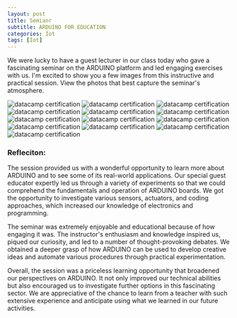 ```yaml
---
layout: post
title: Semianr
subtitle: ARDUINO FOR EDUCATION 
categories: Iot
tags: [Iot]
---
```


We were lucky to have a guest lecturer in our class today who gave a fascinating seminar on the ARDUINO platform and led engaging exercises with us. I'm excited to show you a few images from this instructive and practical session. View the photos that best capture the seminar's atmosphere.


![datacamp certification](/assets/images/banners/seminar/TRAFFICLIGHTS.jpg)
![datacamp certification](/assets/images/banners/seminar/TRAFFICLIGHTS2.jpg)
![datacamp certification](/assets/images/banners/seminar/button.jpg)
![datacamp certification](/assets/images/banners/seminar/cods.jpg)
![datacamp certification](/assets/images/banners/seminar/compliar.jpg)
![datacamp certification](/assets/images/banners/seminar/iot_3.jpg)
![datacamp certification](/assets/images/banners/seminar/iot2.jpg)
![datacamp certification](/assets/images/banners/seminar/led.jpg)
![datacamp certification](/assets/images/banners/seminar/tools.jpg)
![datacamp certification](/assets/images/banners/seminar/traffic.jpg)
![datacamp certification](/assets/images/banners/seminar/watersensor.jpg)
![datacamp certification](/assets/images/banners/seminar/watersensor1.jpg)
![datacamp certification](/assets/images/banners/seminar/watersensor2.jpg)



### Refleciton:
The session provided us with a wonderful opportunity to learn more about ARDUINO and to see some of its real-world applications. Our special guest educator expertly led us through a variety of experiments so that we could comprehend the fundamentals and operation of ARDUINO boards. We got the opportunity to investigate various sensors, actuators, and coding approaches, which increased our knowledge of electronics and programming.


The seminar was extremely enjoyable and educational because of how engaging it was. The instructor's enthusiasm and knowledge inspired us, piqued our curiosity, and led to a number of thought-provoking debates. We obtained a deeper grasp of how ARDUINO can be used to develop creative ideas and automate various procedures through practical experimentation.

Overall, the session was a priceless learning opportunity that broadened our perspectives on ARDUINO. It not only improved our technical abilities but also encouraged us to investigate further options in this fascinating sector. We are appreciative of the chance to learn from a teacher with such extensive experience and anticipate using what we learned in our future activities.


